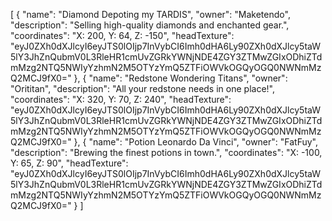 [
    {
        "name": "Diamond Depoting my TARDIS",
        "owner": "Maketendo",
        "description": "Selling high-quality diamonds and enchanted gear.",
        "coordinates": "X: 200, Y: 64, Z: -150",
        "headTexture": "eyJ0ZXh0dXJlcyI6eyJTS0lOIjp7InVybCI6Imh0dHA6Ly90ZXh0dXJlcy5taW5lY3JhZnQubmV0L3RleHR1cmUvZGRkYWNjNDE4ZGY3ZTMwZGIxODhiZTdmMzg2NTQ5NWIyYzhmN2M5OTYzYmQ5ZTFiOWVkOGQyOGQ0NWNmMzQ2MCJ9fX0="
    },
    {
        "name": "Redstone Wondering Titans",
        "owner": "Orititan",
        "description": "All your redstone needs in one place!",
        "coordinates": "X: 320, Y: 70, Z: 240",
        "headTexture": "eyJ0ZXh0dXJlcyI6eyJTS0lOIjp7InVybCI6Imh0dHA6Ly90ZXh0dXJlcy5taW5lY3JhZnQubmV0L3RleHR1cmUvZGRkYWNjNDE4ZGY3ZTMwZGIxODhiZTdmMzg2NTQ5NWIyYzhmN2M5OTYzYmQ5ZTFiOWVkOGQyOGQ0NWNmMzQ2MCJ9fX0="
    },
    {
        "name": "Potion Leonardo Da Vinci",
        "owner": "FatFuy",
        "description": "Brewing the finest potions in town.",
        "coordinates": "X: -100, Y: 65, Z: 90",
        "headTexture": "eyJ0ZXh0dXJlcyI6eyJTS0lOIjp7InVybCI6Imh0dHA6Ly90ZXh0dXJlcy5taW5lY3JhZnQubmV0L3RleHR1cmUvZGRkYWNjNDE4ZGY3ZTMwZGIxODhiZTdmMzg2NTQ5NWIyYzhmN2M5OTYzYmQ5ZTFiOWVkOGQyOGQ0NWNmMzQ2MCJ9fX0="
    }
]
